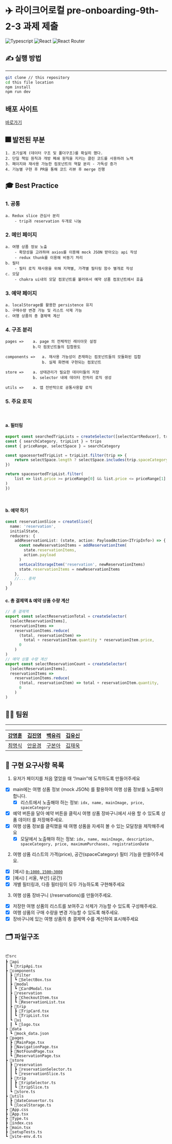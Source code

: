# ✈️ 라이크어로컬 pre-onboarding-9th-2-3 과제 제출

<p>
<img alt="Typescript" src="https://img.shields.io/badge/Typescript-v4.9.4-3178C6?style=plastic&logoColor=white%22/%3E"/>
<img alt="React" src="https://img.shields.io/badge/React-v18.2.0-61DAFB?style=plastic&logo=react&logoColor=white"/>
<img alt="React Router" src="https://img.shields.io/badge/React Router-v6.8.0-CA4245?style=plastic&logo=reactrouter&logoColor=white"/>
</p>

## ✍ 실행 방법

---

```sh
git clone // this repository
cd this file location
npm install
npm run dev
```

## 배포 사이트

[바로가기](https://pre-onboarding-9th-2-3.vercel.app/)

## 🎆 발전된 부분

```
1. 초기설계 (데이터 구조 및 폴더구조)를 확실히 했다.
2. 단일 책임 원칙과 개방 폐쇄 원칙을 지키는 클린 코드를 사용하려 노력
3. 페이지와 재사용 가능한 컴포넌트의 역할 분리 - 가독성 증가
4. 기능별 구현 후 PR을 통해 코드 리뷰 후 merge 진행
```

## 🎓 Best Practice

### 1. 공통

    a. Redux slice 관심사 분리
        - trip과 reservation 두개로 나눔

### 2. 메인 페이지

    a. 여행 상품 정보 노출
        - 확장성을 고려하여 axios를 이용해 mock JSON 받아오는 api 작성
        - redux thunk를 이용해 비동기 처리
    b. 필터
        - 필터 로직 재사용을 위해 지역별, 가격별 필터링 함수 별개로 작성
    c. 모달
        - chakra ui내의 모달 컴포넌트를 불러와서 예약 상품 컴포넌트에서 호출

### 3. 예약 페이지

    a. localStorage를 활용한 persistence 유지
    b. 구매수량 변경 가능 및 리스트 삭제 가능
    c. 여행 상품의 총 결제액 계산

### 4. 구조 분리

    pages =>    a. page 의 전체적인 레이아웃 설정
                b.각 컴포넌트들의 집합용도

    components =>   a. 재사용 가능성이 존재하는 컴포넌트들의 모듈화된 집합
                    b. 실제 화면에 구현되는 컴포넌트

    store =>    a. 상태관리가 필요한 데이터들의 저장
                b. selector 내에 데이터 전처리 로직 생성

    utils =>    a. 앱 전반적으로 공통사용할 로직

### 5. 주요 로직

<br/>

#### a. 필터링

```typescript
export const searchedTripLists = createSelector([selectCartReducer], trips => {
const { searchCategory, tripList } = trips
const { priceRange, selectSpace } = searchCategory

const spacesortedTripList = tripList.filter(trip => {
    return selectSpace.length ? selectSpace.includes(trip.spaceCategory) : trip
})

return spacesortedTripList.filter(
    list => list.price >= priceRange[0] && list.price <= priceRange[1]
)
})
```

<br/>

#### b. 예약 하기

```typescript
const reservationSlice = createSlice({
  name: 'reservation',
  initialState,
  reducers: {
    addReservationList: (state, action: PayloadAction<ITripInfo>) => {
      const newReservationItems = addReservationItem(
        state.reservationItems,
        action.payload
      )
      setLocalStorageItem('reservation', newReservationItems)
      state.reservationItems = newReservationItems
    },
    //... 중략
  }
}
````

#### c. 총 결제액 & 예약 상품 수량 계산

```typescript
// 총 결제액
export const selectReservationTotal = createSelector(
  [selectReservationItems],
  reservationItems =>
    reservationItems.reduce(
      (total, reservationItem) =>
        total + reservationItem.quantity * reservationItem.price,
      0
    )
)
// 예약 상품 수량 계산
export const selectReservationCount = createSelector(
  [selectReservationItems],
  reservationItems =>
    reservationItems.reduce(
      (total, reservationItem) => total + reservationItem.quantity,
      0
    )
)
```

## 👨‍💻 팀원

---

| [강명훈](https://github.com/michoball) | [김진영](https://github.com/tbs01215)  |  [백유리](https://github.com/BaekYuri)  | [김유신](https://github.com/kysclient) |
| :------------------------------------: | :------------------------------------: | :-------------------------------------: | :------------------------------------: |
| [최명식](https://github.com/mysungsik) | [안윤경](https://github.com/skyhanull) | [구본아](https://github.com/bona373737) | [김재욱](https://github.com/WooGie911) |

## 📝 구현 요구사항 목록

1. 유저가 페이지를 처음 열었을 때 “/main”에 도착하도록 만들어주세요

- [x] main에는 여행 상품 정보 (mock JSON) 를 활용하여 여행 상품 정보를 노출해야합니다.
  - [x] 리스트에서 노출해야 하는 정보: `idx, name, mainImage, price, spaceCategory`
- [x] 예약 버튼을 달아 예약 버튼을 클릭시 여행 상품 장바구니에서 사용 할 수 있도록 상품 데이터
      를 저장해주세요.
- [x] 여행 상품 정보를 클릭했을 때 여행 상품을 자세히 볼 수 있는 모달창을 제작해주세요
  - [x] 모달에서 노출해야 하는 정보: `idx, name, mainImage, description, spaceCategory, price, maximumPurchases, registrationDate`

2. 여행 상품 리스트의 가격(price), 공간(spaceCategory) 필터 기능을 만들어주세요.

- [x] [예시) [ `0~1000`, `1500~3000`](가격)
- [x] [예시) [ 서울, 부산] (공간)
- [x] 개별 필터링과, 다중 필터링이 모두 가능하도록 구현해주세요

3. 여행 상품 장바구니 (/reservations)를 만들어주세요.

- [x] 저장한 여행 상품의 리스트를 보여주고 삭제가 가능할 수 있도록 구성해주세요.
- [x] 여행 상품의 구매 수량을 변경 가능할 수 있도록 해주세요.
- [x] 장바구니에 있는 여행 상품의 총 결제액 수를 계산하여 표시해주세요

## 🗂️ 파일구조

```

📦src
┣ 📂api
┃ ┗ 📜tripApi.tsx
┣ 📂components
┃ ┣ 📂filter
┃ ┃ ┗ 📜SelectBox.tsx
┃ ┣ 📂modal
┃ ┃ ┗ 📜CardModal.tsx
┃ ┣ 📂reservation
┃ ┃ ┣ 📜CheckoutItem.tsx
┃ ┃ ┗ 📜ReservationList.tsx
┃ ┣ 📂trip
┃ ┃ ┣ 📜TripCard.tsx
┃ ┃ ┗ 📜TripList.tsx
┃ ┗ 📂ui
┃ ┃ ┗ 📜logo.tsx
┣ 📂data
┃ ┗ 📜mock_data.json
┣ 📂pages
┃ ┣ 📜MainPage.tsx
┃ ┣ 📜NavigationPage.tsx
┃ ┣ 📜NotFoundPage.tsx
┃ ┗ 📜ReservationPage.tsx
┣ 📂store
┃ ┣ 📂reservation
┃ ┃ ┣ 📜reservationSelector.ts
┃ ┃ ┗ 📜reservationSlice.ts
┃ ┣ 📂trip
┃ ┃ ┣ 📜tripSelector.ts
┃ ┃ ┗ 📜tripSlice.ts
┃ ┗ 📜store.ts
┣ 📂utils
┃ ┣ 📜dateConvertor.ts
┃ ┗ 📜localStorage.ts
┣ 📜App.css
┣ 📜App.tsx
┣ 📜Type.ts
┣ 📜index.css
┣ 📜main.tsx
┣ 📜setupTests.ts
┗ 📜vite-env.d.ts


```
